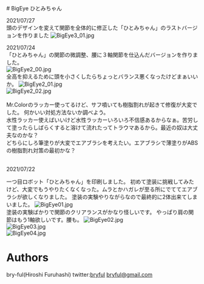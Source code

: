 ﻿﻿# BigEye ひとみちゃん

2021/07/27<br>
頭のデザインを変えて関節を全体的に修正した「ひとみちゃん」のラストバージョンを作りました
![BigEye3_01.jpg](BigEye3_01.jpg)<br>


2021/07/24<br>
「ひとみちゃん」の関節の微調整、腰に３軸関節を仕込んだバージョンを作りました。<br>
![BigEye2_00.jpg](BigEye2_00.jpg)<br>
全高を抑えるために頭を小さくしたらちょっとバランス悪くなったけどまぁいいか。
![BigEye2_01.jpg](BigEye2_01.jpg)<br>
![BigEye2_02.jpg](BigEye2_02.jpg)<br>
<br>
Mr.Colorのラッカー使ってるけど、サフ噴いても樹脂割れが起きて修復が大変でした。
何かいい対処方法ないか調べよう。<br>
水性ラッカー使えばいいけど水性ラッカーいろいろ不信感あるからなぁ。苦労して塗ったらしばらくすると溶けて流れたってトラウマあるから。最近の奴は大丈夫なのかな？<br>
どちらにしろ筆塗りが大変でエアブラシを考えたい。エアブラシで薄塗りがABSの樹脂割れ対策の最初かな？
<br>
<br>

2021/07/22<br>

一つ目ロボット「ひとみちゃん」を印刷しました。
初めて塗装に挑戦してみたけど、大変でもうやりたくなくなった。ムラとかハガレが至る所にでててエアブラシが欲しくなりました。
塗装の実験やりながらなので最終的に2体出来てしまいました。
![BigEye01.jpg](BigEye01.jpg)<br>
塗装の実験ばかりで関節のクリアランスがかなり怪しいです。
やっぱり肩の関節はもう1軸欲しいです。腰も。
![BigEye02.jpg](BigEye02.jpg)<br>
![BigEye03.jpg](BigEye03.jpg)<br>
![BigEye04.jpg](BigEye04.jpg)<br>



# Authors

bry-ful(Hiroshi Furuhashi)
twitter:[bryful](https://twitter.com/bryful)
bryful@gmail.com


